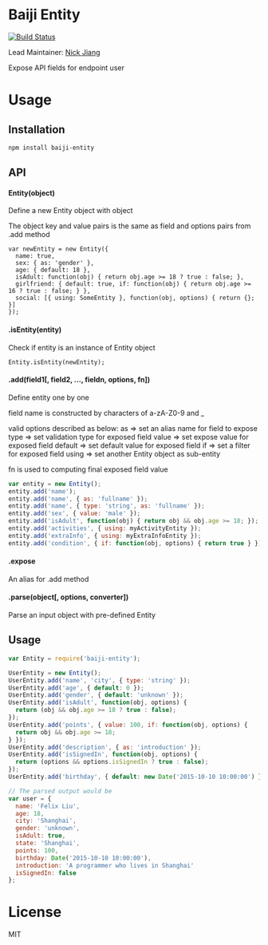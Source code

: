 Baiji Entity
============

[![Build Status](https://travis-ci.org/baijijs/entity.svg)](https://travis-ci.org/baijijs/entity)

Lead Maintainer: [Nick Jiang](https://github.com/nick-jiang)

Expose API fields for endpoint user

# Usage

## Installation

```bash
npm install baiji-entity
```

## API

#### Entity(object)
Define a new Entity object with object

The object key and value pairs is the same as field and options pairs from .add method
```
var newEntity = new Entity({
  name: true,
  sex: { as: 'gender' },
  age: { default: 18 },
  isAdult: function(obj) { return obj.age >= 18 ? true : false; },
  girlfriend: { default: true, if: function(obj) { return obj.age >= 16 ? true : false; } },
  social: [{ using: SomeEntity }, function(obj, options) { return {}; }]
});
```

#### .isEntity(entity)
Check if entity is an instance of Entity object

```
Entity.isEntity(newEntity);
```

#### .add(field1[, field2, ..., fieldn, options, fn])
Define entity one by one

field name is constructed by characters of a-zA-Z0-9 and _

valid options described as below:
  as => set an alias name for field to expose
  type => set validation type for exposed field
  value => set expose value for exposed field
  default => set default value for exposed field
  if => set a filter for exposed field
  using => set another Entity object as sub-entity

fn is used to computing final exposed field value

```javascript
var entity = new Entity();
entity.add('name');
entity.add('name', { as: 'fullname' });
entity.add('name', { type: 'string', as: 'fullname' });
entity.add('sex', { value: 'male' });
entity.add('isAdult', function(obj) { return obj && obj.age >= 18; });
entity.add('activities', { using: myActivityEntity });
entity.add('extraInfo', { using: myExtraInfoEntity });
entity.add('condition', { if: function(obj, options) { return true } });
```

#### .expose
An alias for .add method

#### .parse(object[, options, converter])
Parse an input object with pre-defined Entity

## Usage
```javascript
var Entity = require('baiji-entity');

UserEntity = new Entity();
UserEntity.add('name', 'city', { type: 'string' });
UserEntity.add('age', { default: 0 });
UserEntity.add('gender', { default: 'unknown' });
UserEntity.add('isAdult', function(obj, options) {
  return (obj && obj.age >= 18 ? true : false);
});
UserEntity.add('points', { value: 100, if: function(obj, options) {
  return obj && obj.age >= 18;
} });
UserEntity.add('description', { as: 'introduction' });
UserEntity.add('isSignedIn', function(obj, options) {
  return (options && options.isSignedIn ? true : false);
});
UserEntity.add('birthday', { default: new Date('2015-10-10 10:00:00') });

// The parsed output would be
var user = {
  name: 'Felix Liu',
  age: 18,
  city: 'Shanghai',
  gender: 'unknown',
  isAdult: true,
  state: 'Shanghai',
  points: 100,
  birthday: Date('2015-10-10 10:00:00'),
  introduction: 'A programmer who lives in Shanghai'
  isSignedIn: false
};
```

# License

MIT
